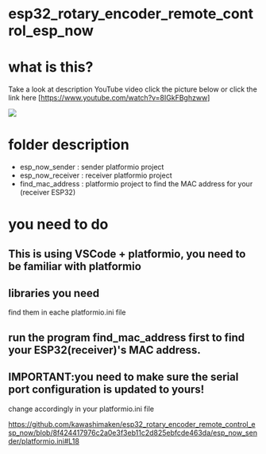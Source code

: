 # esp32_rotary_encoder_remote_control_esp_now


# what is this?

Take a look at description YouTube video click the picture below or click the link here [https://www.youtube.com/watch?v=8IGkFBghzww]

[![](https://img.youtube.com/vi/8IGkFBghzww/0.jpg)](https://www.youtube.com/watch?v=8IGkFBghzww)

# folder description

* esp_now_sender : sender platformio project
* esp_now_receiver : receiver platformio project
* find_mac_address : platformio project to find the MAC address for your (receiver ESP32)


# you need to do

## This is using VSCode + platformio, you need to be familiar with platformio

## libraries you need

find them in eache platformio.ini file

## run the program find_mac_address first to find your ESP32(receiver)'s MAC address.

## IMPORTANT:you need to make sure the serial port configuration is updated to yours!
change accordingly in your platformio.ini file

https://github.com/kawashimaken/esp32_rotary_encoder_remote_control_esp_now/blob/8f424417976c2a0e3f3eb11c2d825ebfcde463da/esp_now_sender/platformio.ini#L18



